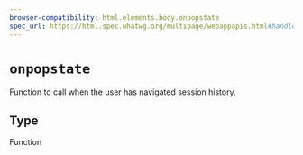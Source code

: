 ```yaml
---
browser-compatibility: html.elements.body.onpopstate
spec_url: https://html.spec.whatwg.org/multipage/webappapis.html#handler-window-onpopstate
---
```


# `onpopstate`

Function to call when the user has navigated session history.

## Type

Function
